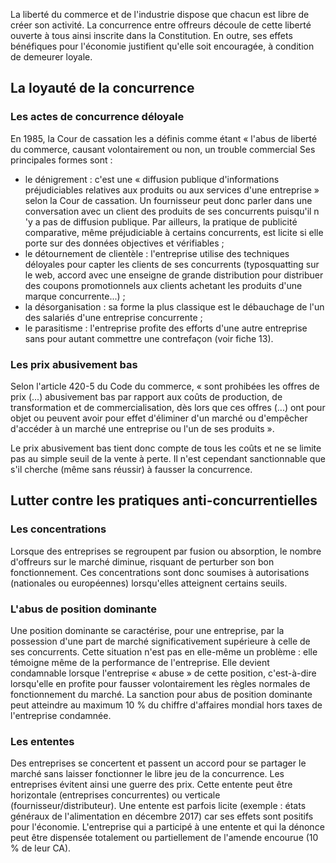 La liberté du commerce et de l'industrie dispose que chacun est libre de créer son activité. La concurrence entre offreurs découle de cette liberté ouverte à tous ainsi inscrite dans la Constitution. En outre, ses effets bénéfiques pour l'économie justifient qu'elle soit encouragée, à condition de demeurer loyale.

## La loyauté de la concurrence
### Les actes de concurrence déloyale
En 1985, la Cour de cassation les a définis comme étant « l'abus de liberté du commerce, causant volontairement ou non, un trouble commercial
Ses principales formes sont :
- le dénigrement : c'est une « diffusion publique d'informations préjudiciables relatives aux produits ou aux services d'une entreprise » selon la Cour de cassation. Un fournisseur peut donc parler dans une conversation avec un client des produits de ses concurrents puisqu'il n 'y a pas de diffusion publique. Par ailleurs, la pratique de publicité comparative, même préjudiciable à certains concurrents, est licite si elle porte sur des données objectives et vérifiables ;
- le détournement de clientèle : l'entreprise utilise des techniques déloyales pour capter les clients de ses concurrents (typosquatting sur le web, accord avec une enseigne de grande distribution pour distribuer des coupons promotionnels aux clients achetant les produits d'une marque concurrente...) ;
- la désorganisation : sa forme la plus classique est le débauchage de l'un des salariés d'une entreprise concurrente ;
- le parasitisme : l'entreprise profite des efforts d'une autre entreprise sans pour autant commettre une contrefaçon (voir fiche 13).

### Les prix abusivement bas
Selon l'article 420-5 du Code du commerce, « sont prohibées les offres de prix (...) abusivement bas par rapport aux coûts de production, de transformation et de commercialisation, dès lors que ces offres (...) ont pour objet ou peuvent avoir pour effet d'éliminer d'un marché ou d'empêcher d'accéder à un marché une entreprise ou l'un de ses produits ».

Le prix abusivement bas tient donc compte de tous les coûts et ne se limite pas au simple seuil de la vente à perte. Il n'est cependant sanctionnable que s'il cherche (même sans réussir) à fausser la concurrence.

## Lutter contre les pratiques anti-concurrentielles
### Les concentrations
Lorsque des entreprises se regroupent par fusion ou absorption, le nombre d'offreurs sur le marché diminue, risquant de perturber son bon fonctionnement. Ces concentrations sont donc soumises à autorisations (nationales ou européennes) lorsqu'elles atteignent certains seuils.

### L'abus de position dominante
Une position dominante se caractérise, pour une entreprise, par la possession d'une part de marché significativement supérieure à celle de ses concurrents. Cette situation n'est pas en elle-même un problème : elle témoigne même de la performance de l'entreprise. Elle devient condamnable lorsque l'entreprise « abuse » de cette position, c'est-à-dire lorsqu'elle en profite  pour fausser volontairement les règles normales de fonctionnement du marché. La sanction pour abus de position dominante peut atteindre au maximum 10 % du chiffre d'affaires mondial hors taxes de l'entreprise condamnée.

### Les ententes
Des entreprises se concertent et passent un accord pour se partager le marché sans laisser fonctionner le libre jeu de la concurrence. Les entreprises évitent ainsi une guerre des prix. Cette entente peut être horizontale (entreprises concurrentes) ou verticale (fournisseur/distributeur). Une entente est parfois licite (exemple : états généraux de l'alimentation en décembre 2017) car ses effets sont positifs pour l'économie. L'entreprise qui a participé à une entente et qui la dénonce peut être dispensée totalement ou partiellement de l'amende encourue (10 % de leur CA).
